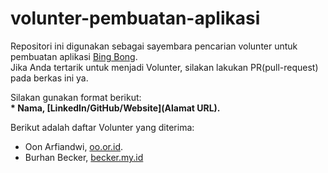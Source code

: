 # volunter-pembuatan-aplikasi
Repositori ini digunakan sebagai sayembara pencarian volunter untuk pembuatan aplikasi [Bing Bong](www.bingbong.net). <br>
Jika Anda tertarik untuk menjadi Volunter, silakan lakukan PR(pull-request) pada berkas ini ya.<br>

Silakan gunakan format berikut:<br>
**\* Nama, [LinkedIn/GitHub/Website](Alamat URL).**  

Berikut adalah daftar Volunter yang diterima:
* Oon Arfiandwi, [oo.or.id](https://oo.or.id).
* Burhan Becker, [becker.my.id](https://www.becker.my.id)
